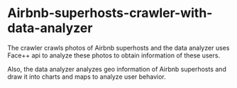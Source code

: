 # Airbnb-superhosts-crawler-with-data-analyzer
The crawler crawls photos of Airbnb superhosts and the data analyzer uses Face++ api to analyze these photos to obtain information of these users.

Also, the data analyzer analyzes geo information of Airbnb superhosts and draw it into charts and maps to analyze user behavior.
